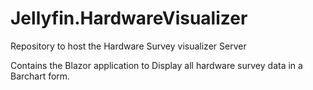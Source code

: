 # Jellyfin.HardwareVisualizer
Repository to host the Hardware Survey visualizer Server

Contains the Blazor application to Display all hardware survey data in a Barchart form.
